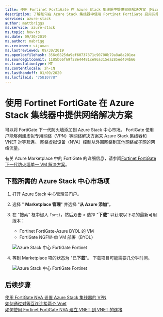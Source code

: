 ```yaml
---
title: 使用 Fortinet FortiGate 在 Azure Stack 集线器中提供网络解决方案 |Microsoft Docs
description: 了解如何在 Azure Stack 集线器中使用 Fortinet FortiGate 启用网络解决方案
services: azure-stack
author: mattbriggs
ms.service: azure-stack
ms.topic: how-to
ms.date: 09/30/2019
ms.author: mabrigg
ms.reviewer: sijuman
ms.lastreviewed: 09/30/2019
ms.openlocfilehash: 356c6825da9ef60737371c90700b79a8a8a201ea
ms.sourcegitcommit: 1185b66f69f28e44481ce96a315ea285ed404b66
ms.translationtype: MT
ms.contentlocale: zh-CN
ms.lasthandoff: 01/09/2020
ms.locfileid: "75810778"
---
```

# <a name="offer-a-network-solution-in-azure-stack-hub-with-fortinet-fortigate"></a>使用 Fortinet FortiGate 在 Azure Stack 集线器中提供网络解决方案

可以将 FortiGate 下一代防火墙添加到 Azure Stack 中心市场。 FortiGate 使用户能够创建虚拟专用网络（VPN）等网络解决方案来 Azure Stack 集线器和 VNET 对等互连。 网络虚拟设备（NVA）控制从外围网络到其他网络或子网的网络流量。 

有关 Azure Marketplace 中的 FortiGate 的详细信息，请参阅[Fortinet FortiGate 下一代防火墙单一 VM 解决方案](https://azuremarketplace.microsoft.com/marketplace/apps/fortinet.fortinet-FortiGate-singlevm)。

## <a name="download-the-required-azure-stack-hub-marketplace-items"></a>下载所需的 Azure Stack 中心市场项

1.  打开 Azure Stack 中心管理员门户。

2.  选择 " **Marketplace 管理**" 并选择 "**从 Azure 添加**"。

3. 在 "搜索" 框中键入 `Forti`，然后双击 > 选择 "**下载**" 以获取以下项的最新可用版本： 
    - Fortinet FortiGate-Azure BYOL 的 VM
    - FortiGate NGFW-单 VM 部署（BYOL）

    ![Azure Stack 中心 FortiGate Fortinet](./media/azure-stack-network-solutions-enable/azure-stack-marketplace-FortiGate-fortinet.png)

2.  等到 Marketplace 项的状态为 "已**下载**"。 下载项目可能需要几分钟时间。

    ![Azure Stack 中心 FortiGate Fortinet](./media/azure-stack-network-solutions-enable/image4.png)

## <a name="next-steps"></a>后续步骤

[使用 FortiGate NVA 设置 Azure Stack 集线器的 VPN](../user/azure-stack-network-howto-vnet-to-onprem.md)  
[如何通过对等互连连接两个 Vnet](../user/azure-stack-network-howto-vnet-to-vnet.md)  
[如何使用 Fortinet FortiGate NVA 建立 VNET 到 VNET 的连接](../user/azure-stack-network-howto-vnet-to-vnet-stacks.md)  
